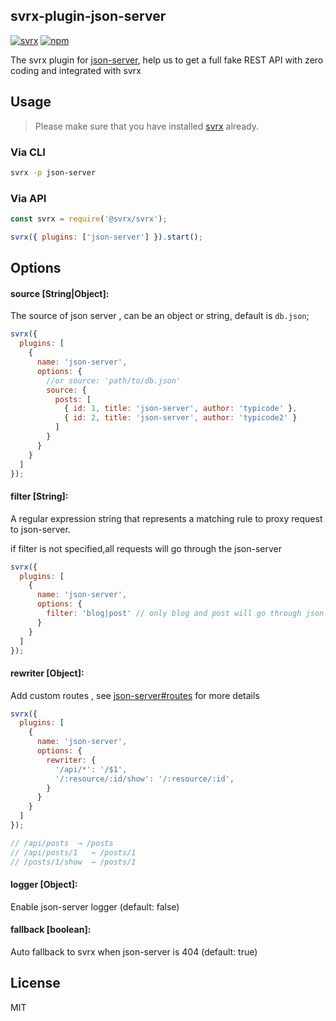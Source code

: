 ## svrx-plugin-json-server

[![svrx](https://img.shields.io/badge/svrx-plugin-%23ff69b4?style=flat-square)](https://svrx.io/)
[![npm](https://img.shields.io/npm/v/svrx-plugin-json-server.svg?style=flat-square)](https://www.npmjs.com/package/svrx-plugin-json-server)

The svrx plugin for [json-server](https://github.com/typicode/json-server), help us to get a full fake REST API with zero coding and integrated with svrx

## Usage

> Please make sure that you have installed [svrx](https://svrx.io/) already.

### Via CLI

```bash
svrx -p json-server
```

### Via API

```js
const svrx = require('@svrx/svrx');

svrx({ plugins: ['json-server'] }).start();
```

## Options

#### **source \[String|Object]:**

The source of json server , can be an object or string, default is `db.json`;

```js
svrx({
  plugins: [
    {
      name: 'json-server',
      options: {
        //or source: 'path/to/db.json'
        source: {
          posts: [
            { id: 1, title: 'json-server', author: 'typicode' },
            { id: 2, title: 'json-server', author: 'typicode2' }
          ]
        }
      }
    }
  ]
});
```

#### **filter \[String]:**

A regular expression string that represents a matching rule to proxy request to json-server.

if filter is not specified,all requests will go through the json-server

```js
svrx({
  plugins: [
    {
      name: 'json-server',
      options: {
        filter: 'blog|post' // only blog and post will go through json-server
      }
    }
  ]
});
```

#### **rewriter \[Object]:**

Add custom routes , see [json-server#routes](https://github.com/typicode/json-server#add-custom-routes) for more details

```js
svrx({
  plugins: [
    {
      name: 'json-server',
      options: {
        rewriter: {
          '/api/*': '/$1',
          '/:resource/:id/show': '/:resource/:id',
        }
      }
    }
  ]
});

// /api/posts  → /posts
// /api/posts/1   → /posts/1
// /posts/1/show  → /posts/1


```

#### **logger \[Object]:**

Enable json-server logger (default: false)


#### **fallback \[boolean]:**

Auto fallback to svrx when json-server is 404 (default: true)


## License

MIT
